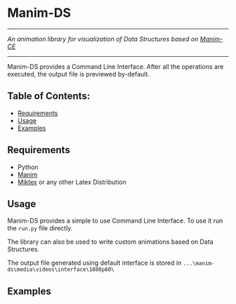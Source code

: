 # Manim-DS
<hr>
<p>
    <i>An animation library for visualization of Data Structures based on <a href="https://www.manim.community">Manim-CE</a> </i>
</p>
<hr />

Manim-DS provides a Command Line Interface. After all the operations are executed, the output file is previewed by-default.


## Table of Contents:

-  [Requirements](#requirements)
-  [Usage](#usage)
-  [Examples](#examples)

## Requirements
- Python
- [Manim](https://www.manim.community/)
- [Miktex](https://miktex.org/download) or any other Latex Distribution

## Usage

Manim-DS provides a simple to use Command Line Interface. To use it run the `run.py` file directly.

The library can also be used to write custom animations based on Data Structures.

The output file generated using default interface is stored in `...\manim-ds\media\videos\interface\1080p60\`


## Examples
